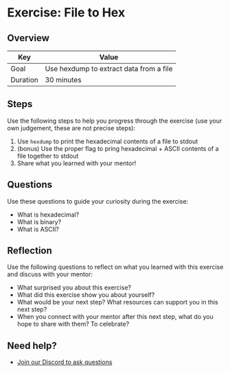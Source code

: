 # Exercise: File to Hex

## Overview

| Key | Value |
| --- | --- |
| Goal | Use hexdump to extract data from a file |
| Duration | 30 minutes |


## Steps

Use the following steps to help you progress through the exercise (use your own judgement, these are not precise steps):

1. Use `hexdump` to print the hexadecimal contents of a file to stdout
2. (bonus) Use the proper flag to pring hexadecimal + ASCII contents of a file together to stdout
3. Share what you learned with your mentor!

## Questions

Use these questions to guide your curiosity during the exercise:

- What is hexadecimal?
- What is binary?
- What is ASCII?

## Reflection

Use the following questions to reflect on what you learned with this exercise and discuss with your mentor:

- What surprised you about this exercise?
- What did this exercise show you about yourself?
- What would be your next step? What resources can support you in this next step?
- When you connect with your mentor after this next step, what do you hope to share with them? To celebrate? 

## Need help?

- [Join our Discord to ask questions](https://discord.gg/bDVYvG3Czd)
